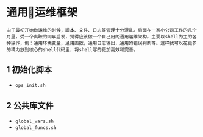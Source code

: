 # 通用运维框架
    由于最初开始做运维的时候，脚本、文件、日志等管理十分混乱。后面在一家小公司工作的几个月里，受一个离职的同事启发，觉得应该做一个自己用的通用运维架构。主要以shell为主的各种操作，例：通用环境变量，通用函数，通用日志输出，通用的错误判断等。这样我可以花更多的精力放到核心的shell代码里，将shell写的更加高效和完善。

## 1 初始化脚本
- `ops_init.sh`

## 2 公共库文件
- `global_vars.sh`
- `global_funcs.sh`